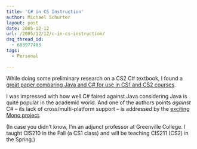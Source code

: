 ```yaml
---
title: 'C# in CS Instruction'
author: Michael Schurter
layout: post
date: 2005-12-12
url: /2005/12/12/c-in-cs-instruction/
dsq_thread_id:
  - 683977483
tags:
  - Personal

---
```

While doing some preliminary research on a CS2 C# textbook, I found a [great paper comparing Java and C# for use in CS1 and CS2 courses][1].

I was impressed with how well C# faired against Java considering Java is quite popular in the academic world. And one of the authors points _against_ C# &#8211; its lack of cross/multi-platform support &#8211; is addressed by the [exciting Mono project][2].

(In case you didn&#8217;t know, I&#8217;m an adjunct professor at Greenville College. I taught CIS210 in the Fall (a CS1 class) and will be teaching CIS211 (CS2) in the Spring.)

 [1]: http://www.cs.arizona.edu/people/reges/sigcse/csharp.pdf
 [2]: http://www.mono-project.com/